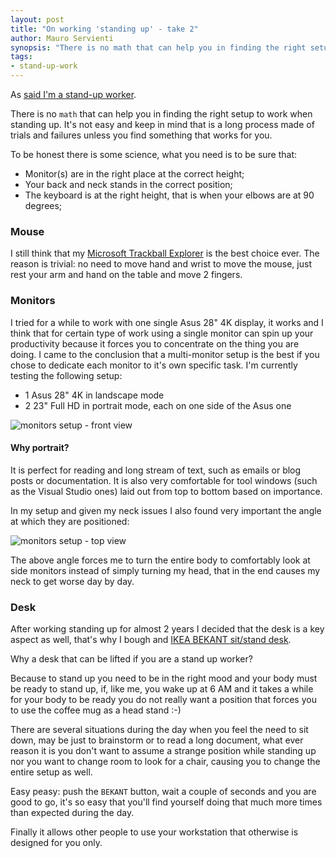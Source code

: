 ```yaml
---
layout: post
title: "On working 'standing up' - take 2"
author: Mauro Servienti
synopsis: "There is no math that can help you in finding the right setup to work when standing up. It’s not easy and keep in mind that is a long process made of trials and failures unless you find something that works for you."
tags:
- stand-up-work
---
```


As [said I'm a stand-up worker](/2015/07/01/on-working-standing-up.html).

There is no `math` that can help you in finding the right setup to work when standing up. It's not easy and keep in mind that is a long process made of trials and failures unless you find something that works for you.

To be honest there is some science, what you need is to be sure that:

* Monitor(s) are in the right place at the correct height;
* Your back and neck stands in the correct position;
* The keyboard is at the right height, that is when your elbows are at 90 degrees;

### Mouse

I still think that my [Microsoft Trackball Explorer](https://www.google.it/search?q=microsoft+trackball+explorer&espv=2&biw=1503&bih=867&tbm=isch&tbo=u&source=univ&sa=X&ei=dYWTVfv0N8r7UIzSgqgO&ved=0CCYQsAQ&dpr=1) is the best choice ever. The reason is trivial: no need to move hand and wrist to move the mouse, just rest your arm and hand on the table and move 2 fingers. 

### Monitors

I tried for a while to work with one single Asus 28" 4K display, it works and I think that for certain type of work using a single monitor can spin up your productivity because it forces you to concentrate on the thing you are doing. I came to the conclusion that a multi-monitor setup is the best if you chose to dedicate each monitor to it's own specific task. I'm currently testing the following setup:

* 1 Asus 28" 4K in landscape mode
* 2 23" Full HD in portrait mode, each on one side of the Asus one

![monitors setup - front view](/img/on-working-standing-up-take-2/front-view.png)

#### Why portrait?

It is perfect for reading and long stream of text, such as emails or blog posts or documentation. It is also very comfortable for tool windows (such as the Visual Studio ones) laid out from top to bottom based on importance.

In my setup and given my neck issues I also found very important the angle at which they are positioned:

![monitors setup - top view](/img/on-working-standing-up-take-2/top-view.png)

The above angle forces me to turn the entire body to comfortably look at side monitors instead of simply turning my head, that in the end causes my neck to get worse day by day.

### Desk

After working standing up for almost 2 years I decided that the desk is a key aspect as well, that's why I bough and [IKEA BEKANT sit/stand desk](http://www.ikea.com/us/en/catalog/products/S19022530/).

Why a desk that can be lifted if you are a stand up worker?

Because to stand up you need to be in the right mood and your body must be ready to stand up, if, like me, you wake up at 6 AM and it takes a while for your body to be ready you do not really want a position that forces you to use the coffee mug as a head stand :-)

There are several situations during the day when you feel the need to sit down, may be just to brainstorm or to read a long document, what ever reason it is you don't want to assume a strange position while standing up nor you want to change room to look for a chair, causing you to change the entire setup as well.

Easy peasy: push the `BEKANT` button, wait a couple of seconds and you are good to go, it's so easy that you'll find yourself doing that much more times than expected during the day.

Finally it allows other people to use your workstation that otherwise is designed for you only.  